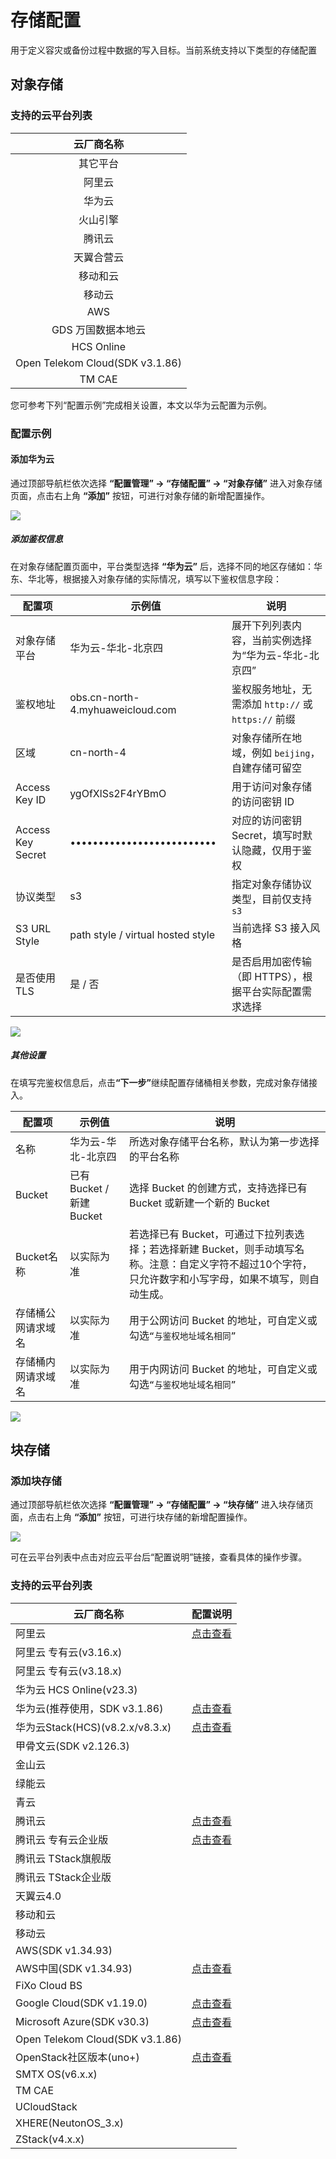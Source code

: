 # 存储配置

用于定义容灾或备份过程中数据的写入目标。当前系统支持以下类型的存储配置

## **对象存储**

### **支持的云平台列表**

| 云厂商名称                           |
| :-------------------------------: |
| 其它平台                            |
| 阿里云                             |
| 华为云                             |
| 火山引擎                            |
| 腾讯云                             |
| 天翼合营云                           |
| 移动和云                            |
| 移动云                             |
| AWS                             |
| GDS 万国数据本地云                     |
| HCS Online                      |
| Open Telekom Cloud(SDK v3.1.86) |
| TM CAE                          |

您可参考下列“配置示例”完成相关设置，本文以华为云配置为示例。

### **配置示例**

#### **添加华为云**

通过顶部导航栏依次选择 **“配置管理” → “存储配置” → “对象存储”** 进入对象存储页面，点击右上角 **“添加”** 按钮，可进行对象存储的新增配置操作。

![](./images/storageconfiguration-objectstorage-1.png)

##### **添加鉴权信息**

在对象存储配置页面中，平台类型选择 **“华为云”** 后，选择不同的地区存储如：华东、华北等，根据接入对象存储的实际情况，填写以下鉴权信息字段：

| 配置项               | 示例值                               | 说明                                    |
| ----------------- | --------------------------------- | ------------------------------------- |
| 对象存储平台            | 华为云-华北-北京四                        | 展开下列列表内容，当前实例选择为“华为云-华北-北京四”          |
| 鉴权地址              | obs.cn-north-4.myhuaweicloud.com  | 鉴权服务地址，无需添加 `http://` 或 `https://` 前缀 |
| 区域                | cn-north-4                        | 对象存储所在地域，例如 `beijing`，自建存储可留空         |
| Access Key ID     | ygOfXlSs2F4rYBmO                  | 用于访问对象存储的访问密钥 ID                      |
| Access Key Secret | ••••••••••••••••••••••••••        | 对应的访问密钥 Secret，填写时默认隐藏，仅用于鉴权          |
| 协议类型              | s3                                | 指定对象存储协议类型，目前仅支持 `s3`                 |
| S3 URL Style      | path style / virtual hosted style | 当前选择 S3 接入风格                          |
| 是否使用 TLS          | 是 / 否                             | 是否启用加密传输（即 HTTPS），根据平台实际配置需求选择        |

![](./images/storageconfiguration-objectstorage-2.png)

##### **其他设置**

在填写完鉴权信息后，点&#x51FB;**“下一步”**&#x7EE7;续配置存储桶相关参数，完成对象存储接入。

| **配置项**   | **示例值**             | **说明**                                                                               |
| --------- | ------------------- | ------------------------------------------------------------------------------------ |
| 名称        | 华为云-华北-北京四          | 所选对象存储平台名称，默认为第一步选择的平台名称                                                             |
| Bucket    | 已有Bucket / 新建Bucket | 选择 Bucket 的创建方式，支持选择已有 Bucket 或新建一个新的 Bucket                                         |
| Bucket名称  | 以实际为准               | 若选择已有 Bucket，可通过下拉列表选择；若选择新建 Bucket，则手动填写名称。注意：自定义字符不超过10个字符，只允许数字和小写字母，如果不填写，则自动生成。 |
| 存储桶公网请求域名 | 以实际为准               | 用于公网访问 Bucket 的地址，可自定义或勾选`“与鉴权地址域名相同”`                                               |
| 存储桶内网请求域名 | 以实际为准               | 用于内网访问 Bucket 的地址，可自定义或勾选`“与鉴权地址域名相同”`                                               |

![](./images/storageconfiguration-objectstorage-3.png)

## **块存储**

### **添加块存储**

通过顶部导航栏依次选择 **“配置管理” → “存储配置” → “块存储”** 进入块存储页面，点击右上角 **“添加”** 按钮，可进行块存储的新增配置操作。

![](./images/storageconfiguration-blockstoragemode-1.png)

可在云平台列表中点击对应云平台后“配置说明”链接，查看具体的操作步骤。

### **支持的云平台列表**

| 云厂商名称                           | 配置说明 |
| ------------------------------- | ---- |
| 阿里云                             | [点击查看](../tr-site-configuration-block/alibaba.md)     |
| 阿里云 专有云(v3.16.x)                |      |
| 阿里云 专有云(v3.18.x)                |      |
| 华为云 HCS Online(v23.3)           |      |
| 华为云(推荐使用，SDK v3.1.86)           |[点击查看](../tr-site-configuration-block/huawei.md)      |
| 华为云Stack(HCS)(v8.2.x/v8.3.x)    |[点击查看](../tr-site-configuration-block/huawei-hcs.md)      |
| 甲骨文云(SDK v2.126.3)              |      |
| 金山云                             |      |
| 绿能云                             |      |
| 青云                              |      |
| 腾讯云                             |[点击查看](../tr-site-configuration-block/tengxun.md)      |
| 腾讯云 专有云企业版                             |[点击查看](../tr-site-configuration-block/tengxun-tce.md)      |
| 腾讯云 TStack旗舰版                   |      |
| 腾讯云 TStack企业版                   |      |
| 天翼云4.0                          |      |
| 移动和云                            |      |
| 移动云                             |      |
| AWS(SDK v1.34.93)               |      |
| AWS中国(SDK v1.34.93)             |[点击查看](../tr-site-configuration-block/aws.md)      |
| FiXo Cloud BS                   |      |
| Google Cloud(SDK v1.19.0)       |[点击查看](../tr-site-configuration-block/google.md)      |
| Microsoft Azure(SDK v30.3)      |[点击查看](../tr-site-configuration-block/azure.md)      |
| Open Telekom Cloud(SDK v3.1.86) |      |
| OpenStack社区版本(uno+)             |[点击查看](../tr-site-configuration-block/openstack.md)      |
| SMTX OS(v6.x.x)                 |      |
| TM CAE                          |      |
| UCloudStack                     |      |
| XHERE(NeutonOS\_3.x)            |      |
| ZStack(v4.x.x)                  |      |


